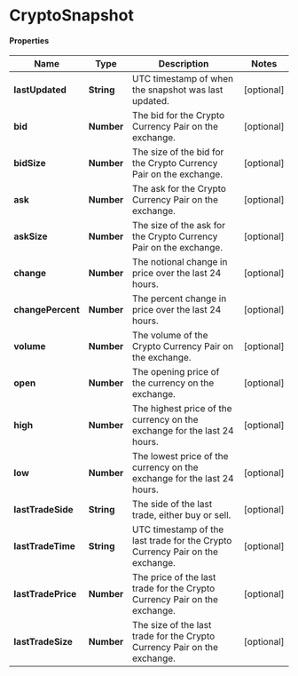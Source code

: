# CryptoSnapshot

#### Properties
Name | Type | Description | Notes
------------ | ------------- | ------------- | -------------
**lastUpdated** | **String** | UTC timestamp of when the snapshot was last updated. | [optional] 
**bid** | **Number** | The bid for the Crypto Currency Pair on the exchange. | [optional] 
**bidSize** | **Number** | The size of the bid for the Crypto Currency Pair on the exchange. | [optional] 
**ask** | **Number** | The ask for the Crypto Currency Pair on the exchange. | [optional] 
**askSize** | **Number** | The size of the ask for the Crypto Currency Pair on the exchange. | [optional] 
**change** | **Number** | The notional change in price over the last 24 hours. | [optional] 
**changePercent** | **Number** | The percent change in price over the last 24 hours. | [optional] 
**volume** | **Number** | The volume of the Crypto Currency Pair on the exchange. | [optional] 
**open** | **Number** | The opening price of the currency on the exchange. | [optional] 
**high** | **Number** | The highest price of the currency on the exchange for the last 24 hours. | [optional] 
**low** | **Number** | The lowest price of the currency on the exchange for the last 24 hours. | [optional] 
**lastTradeSide** | **String** | The side of the last trade, either buy or sell. | [optional] 
**lastTradeTime** | **String** | UTC timestamp of the last trade for the Crypto Currency Pair on the exchange. | [optional] 
**lastTradePrice** | **Number** | The price of the last trade for the Crypto Currency Pair on the exchange. | [optional] 
**lastTradeSize** | **Number** | The size of the last trade for the Crypto Currency Pair on the exchange. | [optional] 



